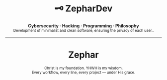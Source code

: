 <h1 align="center">🗝️ ZepharDev</h1>

<p align="center">
  <b>Cybersecurity · Hacking · Programming · Philosophy</b><br>
  <sub>Development of minimalist and clean software, ensuring the privacy of each user..</sub>
</p>

---

<h1 align="center">Zephar</h1>


<p align="center">
  <sub>Christ is my foundation. YHWH is my wisdom.<br>
  Every workflow, every line, every project — under His grace.</sub>
</p>
